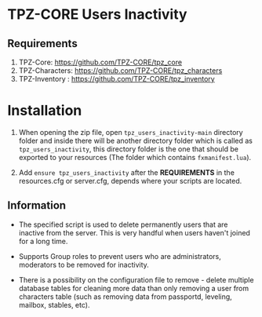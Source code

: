 # TPZ-CORE Users Inactivity

## Requirements

1. TPZ-Core: https://github.com/TPZ-CORE/tpz_core
2. TPZ-Characters: https://github.com/TPZ-CORE/tpz_characters
3. TPZ-Inventory : https://github.com/TPZ-CORE/tpz_inventory
   
# Installation

1. When opening the zip file, open `tpz_users_inactivity-main` directory folder and inside there will be another directory folder which is called as `tpz_users_inactivity`, this directory folder is the one that should be exported to your resources (The folder which contains `fxmanifest.lua`).

2. Add `ensure tpz_users_inactivity` after the **REQUIREMENTS** in the resources.cfg or server.cfg, depends where your scripts are located.

## Information

- The specified script is used to delete permanently users that are inactive from the server. This is very handful when users haven't joined for a long time. 

- Supports Group roles to prevent users who are administrators, moderators to be removed for inactivity. 

- There is a possibility on the configuration file to remove - delete multiple database tables for cleaning more data than only removing a user from characters table (such as removing data from passportd, leveling, mailbox, stables, etc).